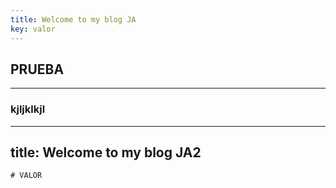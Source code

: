 ```yaml
---
title: Welcome to my blog JA
key: valor
---
```

## PRUEBA
---
### kjljklkjl


---
title: Welcome to my blog JA2
---
```
# VALOR
```
